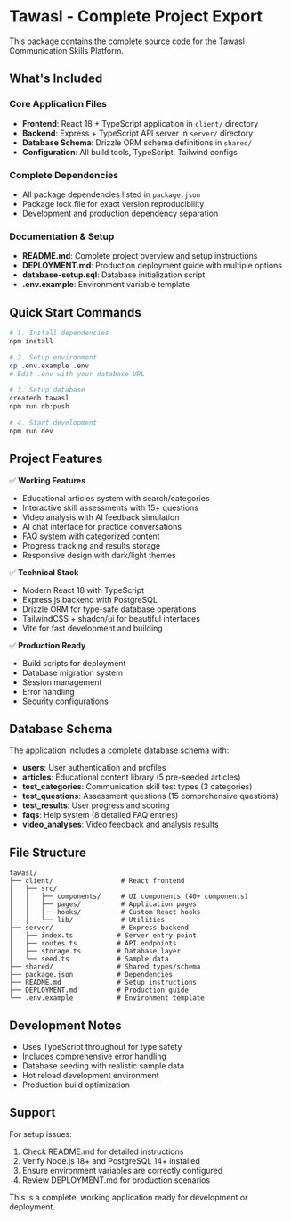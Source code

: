 # Tawasl - Complete Project Export

This package contains the complete source code for the Tawasl Communication Skills Platform.

## What's Included

### Core Application Files
- **Frontend**: React 18 + TypeScript application in `client/` directory
- **Backend**: Express + TypeScript API server in `server/` directory  
- **Database Schema**: Drizzle ORM schema definitions in `shared/`
- **Configuration**: All build tools, TypeScript, Tailwind configs

### Complete Dependencies
- All package dependencies listed in `package.json`
- Package lock file for exact version reproducibility
- Development and production dependency separation

### Documentation & Setup
- **README.md**: Complete project overview and setup instructions
- **DEPLOYMENT.md**: Production deployment guide with multiple options
- **database-setup.sql**: Database initialization script
- **.env.example**: Environment variable template

## Quick Start Commands

```bash
# 1. Install dependencies
npm install

# 2. Setup environment
cp .env.example .env
# Edit .env with your database URL

# 3. Setup database
createdb tawasl
npm run db:push

# 4. Start development
npm run dev
```

## Project Features

✅ **Working Features**
- Educational articles system with search/categories
- Interactive skill assessments with 15+ questions
- Video analysis with AI feedback simulation
- AI chat interface for practice conversations
- FAQ system with categorized content
- Progress tracking and results storage
- Responsive design with dark/light themes

✅ **Technical Stack**
- Modern React 18 with TypeScript
- Express.js backend with PostgreSQL
- Drizzle ORM for type-safe database operations
- TailwindCSS + shadcn/ui for beautiful interfaces
- Vite for fast development and building

✅ **Production Ready**
- Build scripts for deployment
- Database migration system
- Session management
- Error handling
- Security configurations

## Database Schema

The application includes a complete database schema with:

- **users**: User authentication and profiles
- **articles**: Educational content library (5 pre-seeded articles)
- **test_categories**: Communication skill test types (3 categories)
- **test_questions**: Assessment questions (15 comprehensive questions)
- **test_results**: User progress and scoring
- **faqs**: Help system (8 detailed FAQ entries)
- **video_analyses**: Video feedback and analysis results

## File Structure

```
tawasl/
├── client/                 # React frontend
│   ├── src/
│   │   ├── components/     # UI components (40+ components)
│   │   ├── pages/          # Application pages
│   │   ├── hooks/          # Custom React hooks
│   │   └── lib/            # Utilities
├── server/                 # Express backend
│   ├── index.ts           # Server entry point
│   ├── routes.ts          # API endpoints
│   ├── storage.ts         # Database layer
│   └── seed.ts            # Sample data
├── shared/                # Shared types/schema
├── package.json           # Dependencies
├── README.md              # Setup instructions
├── DEPLOYMENT.md          # Production guide
└── .env.example           # Environment template
```

## Development Notes

- Uses TypeScript throughout for type safety
- Includes comprehensive error handling
- Database seeding with realistic sample data
- Hot reload development environment
- Production build optimization

## Support

For setup issues:
1. Check README.md for detailed instructions
2. Verify Node.js 18+ and PostgreSQL 14+ installed
3. Ensure environment variables are correctly configured
4. Review DEPLOYMENT.md for production scenarios

This is a complete, working application ready for development or deployment.